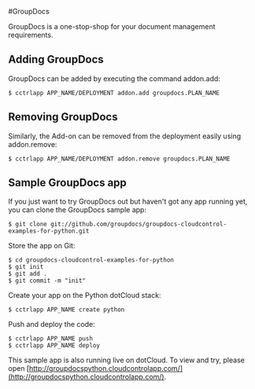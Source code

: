 #GroupDocs

GroupDocs is a one-stop-shop for your document management requirements.

## Adding GroupDocs

GroupDocs can be added by executing the command addon.add:

    $ cctrlapp APP_NAME/DEPLOYMENT addon.add groupdocs.PLAN_NAME

## Removing GroupDocs

Similarly, the Add-on can be removed from the deployment easily using addon.remove:

    $ cctrlapp APP_NAME/DEPLOYMENT addon.remove groupdocs.PLAN_NAME

## Sample GroupDocs app

If you just want to try GroupDocs out but haven't got any app running yet, you can clone the GroupDocs sample app:

	$ git clone git://github.com/groupdocs/groupdocs-cloudcontrol-examples-for-python.git

Store the app on Git:

	$ cd groupdocs-cloudcontrol-examples-for-python
    $ git init
    $ git add .
    $ git commit -m "init"

Create your app on the Python dotCloud stack:

    $ cctrlapp APP_NAME create python

Push and deploy the code:

    $ cctrlapp APP_NAME push
	$ cctrlapp APP_NAME deploy

This sample app is also running live on dotCloud. To view and try, please open [http://groupdocspython.cloudcontrolapp.com/](http://groupdocspython.cloudcontrolapp.com/).
